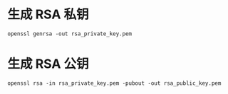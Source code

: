 # 生成 RSA 私钥

```shell
openssl genrsa -out rsa_private_key.pem
```

# 生成 RSA 公钥

```shell
openssl rsa -in rsa_private_key.pem -pubout -out rsa_public_key.pem
```